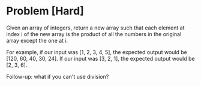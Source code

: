 # Problem [Hard]

Given an array of integers, return a new array such that each element at index i of the new array is the product of 
all the numbers in the original array except the one at i.

For example, if our input was [1, 2, 3, 4, 5], the expected output would be [120, 60, 40, 30, 24]. 
If our input was [3, 2, 1], the expected output would be [2, 3, 6].

Follow-up: what if you can't use division?
